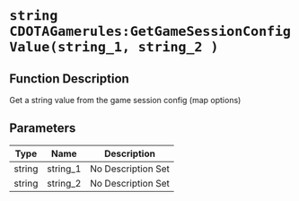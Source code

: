 # `string CDOTAGamerules:GetGameSessionConfigValue(string_1, string_2 )`
## Function Description
Get a string value from the game session config (map options)
## Parameters
Type|Name|Description
--|--|--
string|string_1|No Description Set
string|string_2|No Description Set
